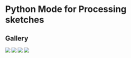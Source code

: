 # Python Mode for Processing sketches

## Gallery

<img src="./gifs/sketch_210922a.gif">

<img src="./gifs/sketch_210926c.gif">

<img src="./gifs/sketch_210919c.gif">

<img src="./gifs/sketch_210919b.gif">
